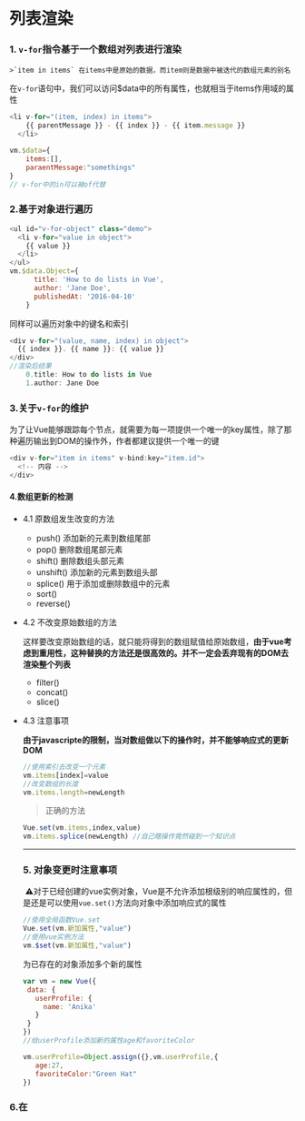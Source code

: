 # 列表渲染

### 1. `v-for`指令基于一个数组对列表进行渲染

	>`item in items` 在items中是原始的数据，而item则是数据中被迭代的数组元素的别名

在`v-for`语句中，我们可以访问$data中的所有属性，也就相当于items作用域的属性

```javascript
<li v-for="(item, index) in items">
    {{ parentMessage }} - {{ index }} - {{ item.message }}
  </li>

vm.$data={
    items:[],
    paraentMessage:"somethings"
}
// v-for中的in可以被of代替
```

### 2.基于对象进行遍历

```javascript
<ul id="v-for-object" class="demo">
  <li v-for="value in object">
    {{ value }}
  </li>
</ul>
vm.$data.Object={
      title: 'How to do lists in Vue',
      author: 'Jane Doe',
      publishedAt: '2016-04-10'
    }
```

同样可以遍历对象中的键名和索引

```javascript
<div v-for="(value, name, index) in object">
  {{ index }}. {{ name }}: {{ value }}
</div>
//渲染后结果
    0.title: How to do lists in Vue
    1.author: Jane Doe

```

### 3.关于`v-for`的维护

​	为了让Vue能够跟踪每个节点，就需要为每一项提供一个唯一的key属性，除了那种遍历输出到DOM的操作外，作者都建议提供一个唯一的键

```javascript
<div v-for="item in items" v-bind:key="item.id">
  <!-- 内容 -->
</div>
```

#### 4.数组更新的检测

+ 4.1 原数组发生改变的方法

  + push()  添加新的元素到数组尾部
  + pop()  删除数组尾部元素
  + shift() 删除数组头部元素
  + unshift() 添加新的元素到数组头部
  + splice() 用于添加或删除数组中的元素
  + sort()
  + reverse()

+ 4.2 不改变原始数组的方法

  这样要改变原始数组的话，就只能将得到的数组赋值给原始数组，**由于vue考虑到重用性，这种替换的方法还是很高效的。并不一定会丢弃现有的DOM去渲染整个列表**

  - filter()
  - concat()
  - slice()

+ 4.3 注意事项

  **由于javascripte的限制，当对数组做以下的操作时，并不能够响应式的更新DOM**

  ```javascript
  //使用索引去改变一个元素
  vm.items[index]=value
  //改变数组的长度
  vm.items.length=newLength
  ```

  > 正确的方法

  ```javascript
  Vue.set(vm.items,index,value)
  vm.items.splice(newLength) //自己瞎操作竟然碰到一个知识点
  ```

  

  ***

  ### 5. 对象变更时注意事项

  ​	:warning:对于已经创建的vue实例对象，Vue是不允许添加根级别的响应属性的，但是还是可以使用`vue.set()`方法向对象中添加响应式的属性

  ```javascript
  //使用全局函数Vue.set
  Vue.set(vm.新加属性,"value")
  //使用vue实例方法
  vm.$set(vm.新加属性,"value")
  ```

    为已存在的对象添加多个新的属性

   ```javascript
  var vm = new Vue({
    data: {
      userProfile: {
        name: 'Anika'
      }
    }
  })
  //给userProfile添加新的属性age和favoriteColor
  
  vm.userProfile=Object.assign({},vm.userProfile,{
      age:27,
      favoriteColor:"Green Hat"
  })
   ```

  

### 6.在<template>中使用v-for

​	与v-if的效果类似，带有`v-for`的<template>将会循环的渲染多个元素的内容

​	不仅可以显示的使用Vue的组件，还可以在标签元素中使用`is=组件名`来避开浏览器的解析错误

> 这里的li标签将会被解析为Vue中注册的组件 todo-item



  <ul>
    <li
      is="todo-item"
      v-for="(todo, index) in todos"
      v-bind:key="todo.id"
      v-bind:title="todo.title"
      v-on:remove="todos.splice(index, 1)"
    ></li>
  </ul>
